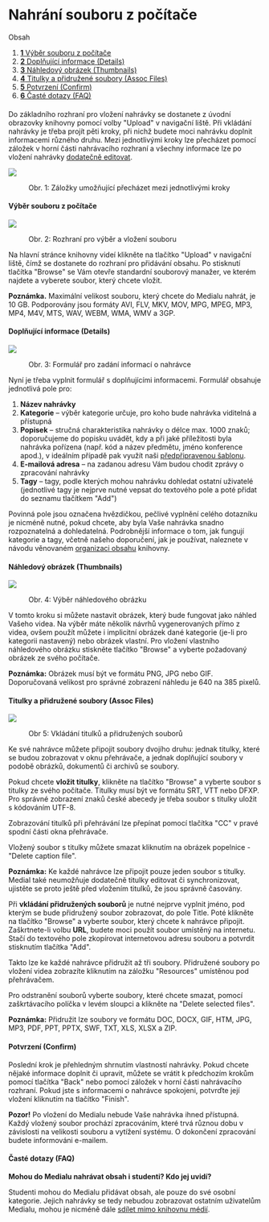 <div dir="ltr">

Nahrání souboru z počítače
==========================

<div>

<div>

<div>

<div>

<div>

<div class="sites-embed-align-left-wrapping-off">

<div class="sites-embed-border-off sites-embed" style="width:340px;">

<div class="sites-embed-content sites-embed-type-toc">

<div class="goog-toc sites-embed-toc-maxdepth-6">

Obsah

1.  [**1** Výběr souboru z počítače](#TOC-V-b-r-souboru-z-po-ta-e)
2.  [**2** Doplňující informace
    (Details)](#TOC-Dopl-uj-c-informace-Details-)
3.  [**3** Náhledový obrázek
    (Thumbnails)](#TOC-N-hledov-obr-zek-Thumbnails-)
4.  [**4** Titulky a přidružené soubory (Assoc
    Files)](#TOC-Titulky-a-p-idru-en-soubory-Assoc-Files-)
5.  [**5** Potvrzení (Confirm)](#TOC-Potvrzen-Confirm-)
6.  [**6** Časté dotazy (FAQ)](#TOC-ast-dotazy-FAQ-)

</div>

</div>

</div>

</div>

</div>

####  

Do základního rozhraní pro vložení nahrávky se dostanete z úvodní
obrazovky knihovny pomocí volby "Upload" v navigační liště. Při vkládání
nahrávky je třeba projít pěti kroky, při nichž budete moci nahrávku
doplnit informacemi různého druhu. Mezi jednotlivými kroky lze přecházet
pomocí záložek v horní části nahrávacího rozhraní a všechny informace
lze po vložení nahrávky [dodatečně
editovat](/home/jak-muazu-dodatecne-upravit-metadata).  

<div style="display:block;text-align:left">

[![](/home/jak-nahrat-do-medialu-soubor-z-pocitace/zalozky%20GS.png)](/home/jak-nahrat-do-medialu-soubor-z-pocitace/zalozky%20GS.png?attredirects=0)

</div>

<div style="margin-left:40px">

Obr. 1: Záložky umožňující přecházet mezi jednotlivými kroky  
  

</div>

#### Výběr souboru z počítače

<div style="display:block;text-align:left">

[![](/home/jak-nahrat-do-medialu-soubor-z-pocitace/02.5-upload_done%202.0%20GS.png)](/home/jak-nahrat-do-medialu-soubor-z-pocitace/02.5-upload_done%202.0%20GS.png?attredirects=0)

</div>

<div style="margin-left:40px">

Obr. 2: Rozhraní pro výběr a vložení souboru  
  

</div>

Na hlavní stránce knihovny videí klikněte na tlačítko "Upload" v
navigační liště, čímž se dostanete do rozhraní pro přidávání obsahu. Po
stisknutí tlačítka "Browse" se Vám otevře standardní souborový manažer,
ve kterém najdete a vyberete soubor, který chcete vložit.

**Poznámka.** Maximální velikost souboru, který chcete do Medialu
nahrát, je 10 GB. Podporovány jsou formáty AVI, FLV, MKV, MOV, MPG,
MPEG, MP3, MP4, M4V, MTS, WAV, WEBM, WMA, WMV a 3GP.  

</div>

#### Doplňující informace (Details)

</div>

<div>

<div style="display:block;text-align:left">

[![](/home/jak-nahrat-do-medialu-soubor-z-pocitace/03-details%203.0%20GS.png)](/home/jak-nahrat-do-medialu-soubor-z-pocitace/03-details%203.0%20GS.png?attredirects=0)

</div>

<div style="margin-left:40px">

Obr. 3: Formulář pro zadání informací o nahrávce  
  

</div>

Nyní je třeba vyplnit formulář s doplňujícími informacemi. Formulář
obsahuje jednotlivá pole pro:

1.  **Název nahrávky**  
2.  **Kategorie** – výběr kategorie určuje, pro koho bude nahrávka
    viditelná a přístupná
3.  **Popisek** – stručná charakteristika nahrávky o délce max. 1000
    znaků; doporučujeme do popisku uvádět, kdy a při jaké příležitosti
    byla nahrávka pořízena (např. kód a název předmětu, jméno konference
    apod.), v ideálním případě pak využít naši [předpřipravenou
    šablonu](/home/jak-je-obsah-v-medialu-organizovan#TOC-Popisky).
4.  **E-mailová adresa** – na zadanou adresu Vám budou chodit zprávy o
    zpracování nahrávky
5.  **Tagy** – tagy, podle kterých mohou nahrávku dohledat ostatní
    uživatelé (jednotlivé tagy je nejprve nutné vepsat do textového pole
    a poté přidat do seznamu tlačítkem "Add")  

Povinná pole jsou označena hvězdičkou, pečlivé vyplnění celého dotazníku
je nicméně nutné, pokud chcete, aby byla Vaše nahrávka snadno
rozpoznatelná a dohledatelná. Podrobnější informace o tom, jak fungují
kategorie a tagy, včetně našeho doporučení, jak je používat, naleznete v
návodu věnovaném [organizaci
obsahu](/home/jak-je-obsah-v-medialu-organizovan) knihovny.

</div>

#### Náhledový obrázek (Thumbnails)

<div style="display:block;text-align:left">

[![](/home/jak-nahrat-do-medialu-soubor-z-pocitace/04-thumbnail%202.0%20GS.png)](/home/jak-nahrat-do-medialu-soubor-z-pocitace/04-thumbnail%202.0%20GS.png?attredirects=0)

</div>

<div style="margin-left:40px">

Obr. 4: Výběr náhledového obrázku  
  

</div>

</div>

<div>

V tomto kroku si můžete nastavit obrázek, který bude fungovat jako
náhled Vašeho videa. Na výběr máte několik návrhů vygenerovaných přímo z
videa, ovšem použít můžete i implicitní obrázek dané kategorie (je-li
pro kategorii nastavený) nebo obrázek vlastní. Pro vložení vlastního
náhledového obrázku stiskněte tlačítko "Browse" a vyberte požadovaný
obrázek ze svého počítače.

**Poznámka:** Obrázek musí být ve formátu PNG, JPG nebo GIF.
Doporučovaná velikost pro správné zobrazení náhledu je 640 na 385
pixelů.

</div>

#### Titulky a přidružené soubory (Assoc Files)

</div>

<div>

<div style="display:block;text-align:left">

<div style="display:block;text-align:left">

<div style="display:block;text-align:left">

<div style="display:block;text-align:left">

[![](/home/jak-nahrat-do-medialu-soubor-z-pocitace/05-asoc_files%203.5%20GS.png)](/home/jak-nahrat-do-medialu-soubor-z-pocitace/05-asoc_files%203.5%20GS.png?attredirects=0)

</div>

</div>

</div>

</div>

<div style="margin-left:40px">

Obr 5: Vkládání titulků a přidružených souborů  
  

</div>

Ke své nahrávce můžete připojit soubory dvojího druhu: jednak titulky,
které se budou zobrazovat v oknu přehrávače, a jednak doplňující soubory
v podobě obrázků, dokumentů či archivů se soubory.

</div>

<div>

Pokud chcete **vložit titulky**, klikněte na tlačítko "Browse" a vyberte
soubor s titulky ze svého počítače. Titulky musí být ve formátu SRT, VTT
nebo DFXP. Pro správné zobrazení znaků české abecedy je třeba soubor s
titulky uložit s kódováním UTF-8.  

Zobrazování titulků při přehrávání lze přepínat pomocí tlačítka "CC" v
pravé spodní části okna přehrávače.

Vložený soubor s titulky můžete smazat kliknutím na obrázek popelnice -
"Delete caption file".  

**Poznámka:** Ke každé nahrávce lze připojit pouze jeden soubor s
titulky. Medial také neumožňuje dodatečně titulky editovat či
synchronizovat, ujistěte se proto ještě před vložením titulků, že jsou
správně časovány.

Při **vkládání přidružených souborů** je nutné nejprve vyplnit jméno,
pod kterým se bude přidružený soubor zobrazovat, do pole Title. Poté
klikněte na tlačítko "Browse" a vyberte soubor, který chcete k nahrávce
připojit. Zaškrtnete-li volbu **URL**, budete moci použít soubor
umístěný na internetu. Stačí do textového pole zkopírovat internetovou
adresu souboru a potvrdit stisknutím tlačítka "Add".

Takto lze ke každé nahrávce přidružit až tři soubory. Přidružené soubory
po vložení videa zobrazíte kliknutím na záložku "Resources" umístěnou
pod přehrávačem.

Pro odstranění souborů vyberte soubory, které chcete smazat, pomocí
zaškrtávacího políčka v levém sloupci a klikněte na "Delete selected
files".  

**Poznámka:** Přidružit lze soubory ve formátu DOC, DOCX, GIF, HTM, JPG,
MP3, PDF, PPT, PPTX, SWF, TXT, XLS, XLSX a ZIP.  

</div>

#### Potvrzení (Confirm)

Poslední krok je přehledným shrnutím vlastností nahrávky. Pokud chcete
nějaké informace doplnit či upravit, můžete se vrátit k předchozím
krokům pomocí tlačítka "Back" nebo pomocí záložek v horní části
nahrávacího rozhraní. Pokud jste s informacemi o nahrávce spokojeni,
potvrďte její vložení kliknutím na tlačítko "Finish".

**Pozor!** Po vložení do Medialu nebude Vaše nahrávka ihned přístupná.
Každý vložený soubor prochází zpracováním, které trvá různou dobu v
závislosti na velikosti souboru a vytížení systému. O dokončení
zpracování budete informováni e-mailem.

#### Časté dotazy (FAQ)

**Mohou do Medialu nahrávat obsah i studenti? Kdo jej uvidí?**

Studenti mohou do Medialu přidávat obsah, ale pouze do své osobní
kategorie. Jejich nahrávky se tedy nebudou zobrazovat ostatním
uživatelům Medialu, mohou je nicméně dále [sdílet mimo knihovnu
médií](/home/jak-muazu-sva-videa-sirit).

</div>
